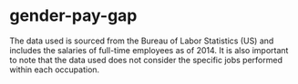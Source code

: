 # gender-pay-gap

The data used is sourced from the Bureau of Labor Statistics (US) and includes the salaries of full-time employees as of 2014. It is also important to note that the data used does not consider the specific jobs performed within each occupation.
